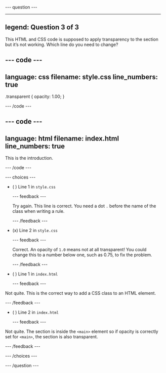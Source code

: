 \--- question ---

---

## legend: Question 3 of 3

This HTML and CSS code is supposed to apply transparency to the section but it’s not working. Which line do you need to change?

## --- code ---

language: css
filename: style.css
line_numbers: true
-------------------------------------------------------

.transparent {
opacity: 1.00;
}

\--- /code ---

## --- code ---

language: html
filename: index.html
line_numbers: true
-------------------------------------------------------

<main class="transparent">
      <section>    
        <p>This is the introduction.</p>
      </section>
</main>

\--- /code ---

\--- choices ---

- ( ) Line 1 in `style.css`

  \--- feedback ---

  Try again. This line is correct. You need a dot `.` before the name of the class when writing a rule.

  \--- /feedback ---

- (x) Line 2 in `style.css`

  \--- feedback ---

  Correct. An opacity of `1.0` means not at all transparent! You could change this to a number below one, such as 0.75, to fix the problem.

  \--- /feedback ---

- ( ) Line 1 in `index.html`

  \--- feedback ---

Not quite. This is the correct way to add a CSS class to an HTML element.

\--- /feedback ---

- ( ) Line 2 in `index.html`

  \--- feedback ---

Not quite. The section is inside the `<main>` element so if opacity is correctly set for `<main>`, the section is also transparent.

\--- /feedback ---

\--- /choices ---

\--- /question ---
